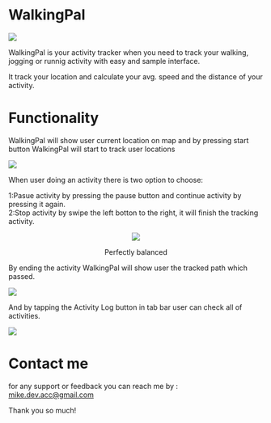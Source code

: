# WalkingPal

![](Images/WalkingIcon128x640.png)

WalkingPal is your activity tracker when you need to track your walking, jogging or runnig activity with easy and sample interface.

It track your location and calculate your avg. speed and the distance of your activity.

# Functionality 

WalkingPal will show user current location on map and by pressing start button WalkingPal will start to track user locations

![](Images/ScreenShot1.png)

When user doing an activity there is two option to choose:</br>

1:Pasue activity by pressing the pause button and continue activity by pressing it again.</br>
2:Stop activity by swipe the left botton to the right, it will finish the tracking activity.</br>

<div align="center">
<img src="Images/Stop-Function1.gif" >
<p>Perfectly balanced</p>
</div>

By ending the activity WalkingPal will show user the tracked path which passed.

![](Images/ScreenShot4.png)

And by tapping the Activity Log button in tab bar user can check all of activities.

![](Images/ScreenShot2.png)


# Contact me

for any support or feedback you can reach me by : mike.dev.acc@gmail.com

Thank you so much!




